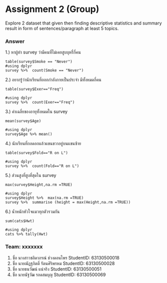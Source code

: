 # Assignment 2 (Group)
Explore 2 dataset that given then finding descriptive statistics and summary result in form of sentences/paragraph at least 5 topics.

### Answer

1.) หาผู้ทำ survey ว่ามีคนที่ไม่เคยสูบบุหรี่กี่คน
```{R}
table(survey$Smoke == "Never")
#using dplyr
survey %>%  count(Smoke == "Never")
```

2.) อยากรู้ว่านักเรียนที่ออกกำลังกายเป็นประจำ มีทั้งหมดกี่คน
```{R}
table(survey$Exer=="Freq")

#using dplyr
survey %>%  count(Exer=="Freq")
```

3.) ค่าเฉลี่ยของอายุทั้งหมดใน survey
```{R}
mean(survey$Age)

#using dplyr
survey$Age %>% mean()
```

4.) นักเรียนที่กอดอกแล้วแขนขวาอยู่บนแขนซ้าย
```{R}
table(survey$Fold=="R on L")

#using dplyr
survey %>%  count(Fold=="R on L")

```

5.) ส่วนสูงที่สูงที่สุดใน survey
```{R}
max(survey$Height,na.rm =TRUE)

#using dplyr
survey$Height %>%  max(na.rm =TRUE)
survey %>%  summarise (height = max(Height,na.rm =TRUE))
```

6.) น้ำหนักหัวใจแมวทุกตัวรวมกัน
```{R}
sum(cats$Hwt)

#using dplyr
cats %>% tally(Hwt)
```


### Team: xxxxxxx

1. ชื่อ นางสาวชลิดาภรณ์ ช่วงดอนไพร     StudentID: 63130500018
2. ชื่อ นายณัฎฐกิตติ์ รัตนศิริพรหม        StudentID: 63130500028
3. ชื่อ นายธนวัฒน์ แน่จริง              StudentID: 63130500051
4. ชื่อ นายนัฐวัฒ รอดสมบุญ            StudentID: 63130500069


